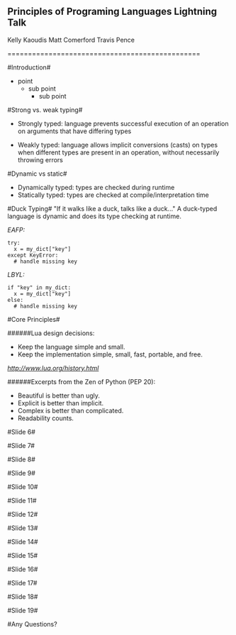 Principles of Programing Languages Lightning Talk
------------------------------------------------

Kelly Kaoudis
Matt Comerford
Travis Pence

===============================================

#Introduction#

- point
  - sub point
	- sub point
	
#Strong vs. weak typing#
- Strongly typed: language prevents successful execution of an operation on arguments that have differing types

- Weakly typed: language allows implicit conversions (casts) on types when different types are present in an operation,
without necessarily throwing errors


#Dynamic vs static#
- Dynamically typed: types are checked during runtime
- Statically  typed: types are checked at compile/interpretation time

#Duck Typing#
"If it walks like a duck, talks like a duck..." A duck-typed language is dynamic and does its type checking at runtime.

_EAFP:_

    try:
      x = my_dict["key"]
    except KeyError:
      # handle missing key
_LBYL:_

    if "key" in my_dict:
      x = my_dict["key"]
    else:
      # handle missing key


#Core Principles#

######Lua design decisions: 
- Keep the language simple and small.
- Keep the implementation simple, small, fast, portable, and free.

*http://www.lua.org/history.html*

######Excerpts from the Zen of Python (PEP 20):
- Beautiful is better than ugly.
- Explicit is better than implicit.
- Complex is better than complicated.
- Readability counts.


#Slide 6#

#Slide 7#

#Slide 8#

#Slide 9#

#Slide 10#

#Slide 11#

#Slide 12#

#Slide 13#

#Slide 14#

#Slide 15#

#Slide 16#

#Slide 17#

#Slide 18#

#Slide 19#

#Any Questions? 
